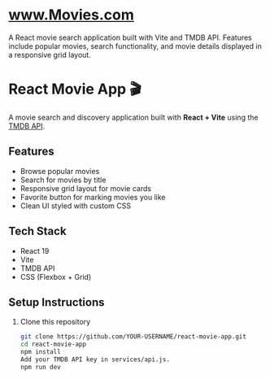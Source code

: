 # www.Movies.com
A React movie search application built with Vite and TMDB API. Features include popular movies, search functionality, and movie details displayed in a responsive grid layout.
# React Movie App 🎬

A movie search and discovery application built with **React + Vite** using the [TMDB API](https://www.themoviedb.org/documentation/api).

## Features
- Browse popular movies
- Search for movies by title
- Responsive grid layout for movie cards
- Favorite button for marking movies you like
- Clean UI styled with custom CSS

## Tech Stack
- React 19
- Vite
- TMDB API
- CSS (Flexbox + Grid)

## Setup Instructions
1. Clone this repository
   ```bash
   git clone https://github.com/YOUR-USERNAME/react-movie-app.git
   cd react-movie-app
   npm install
   Add your TMDB API key in services/api.js.
   npm run dev
   

